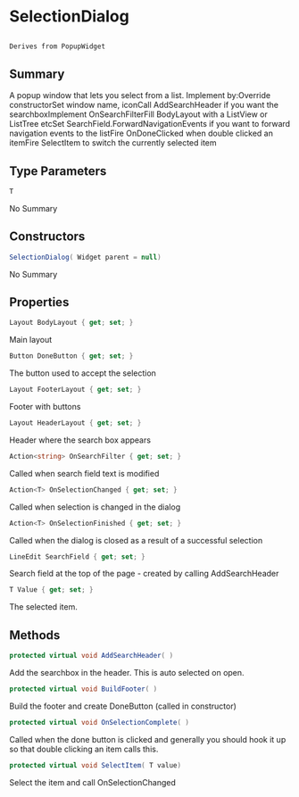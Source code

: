 # SelectionDialog<T>

## 
```c#
Derives from PopupWidget
```

## Summary

A popup window that lets you select from a list.
Implement by:Override constructorSet window name, iconCall AddSearchHeader if you want the searchboxImplement OnSearchFilterFill BodyLayout with a ListView or ListTree etcSet SearchField.ForwardNavigationEvents if you want to forward navigation events to the listFire OnDoneClicked when double clicked an itemFire SelectItem to switch the currently selected item
## Type Parameters

```c#
T
```
No Summary
## Constructors

```c#
SelectionDialog( Widget parent = null) 
```
No Summary
## Properties

```c#
Layout BodyLayout { get; set; } 
```
Main layout
```c#
Button DoneButton { get; set; } 
```
The button used to accept the selection
```c#
Layout FooterLayout { get; set; } 
```
Footer with buttons
```c#
Layout HeaderLayout { get; set; } 
```
Header where the search box appears
```c#
Action<string> OnSearchFilter { get; set; } 
```
Called when search field text is modified
```c#
Action<T> OnSelectionChanged { get; set; } 
```
Called when selection is changed in the dialog
```c#
Action<T> OnSelectionFinished { get; set; } 
```
Called when the dialog is closed as a result of a successful selection
```c#
LineEdit SearchField { get; set; } 
```
Search field at the top of the page - created by calling AddSearchHeader
```c#
T Value { get; set; } 
```
The selected item.
## Methods

```c#
protected virtual void AddSearchHeader( ) 
```
Add the searchbox in the header. This is auto selected on open.
```c#
protected virtual void BuildFooter( ) 
```
Build the footer and create DoneButton (called in constructor)
```c#
protected virtual void OnSelectionComplete( ) 
```
Called when the done button is clicked and generally you should hook it up
so that double clicking an item calls this.
```c#
protected virtual void SelectItem( T value) 
```
Select the item and call OnSelectionChanged
